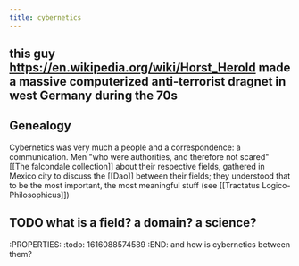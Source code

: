 ```yaml
---
title: cybernetics
---
```


## this guy https://en.wikipedia.org/wiki/Horst_Herold made a massive computerized anti-terrorist dragnet in west Germany during the 70s
## Genealogy

Cybernetics was very much a people and a correspondence: a communication. Men "who were authorities, and therefore not scared" [[The falcondale collection]] about their respective fields, gathered in Mexico city to discuss the [[Dao]] between their fields; they understood that to be the most important, the most meaningful stuff (see [[Tractatus Logico-Philosophicus]])
## TODO what is a field? a domain? a science? 
:PROPERTIES:
:todo: 1616088574589
:END:
and how is cybernetics between them?

